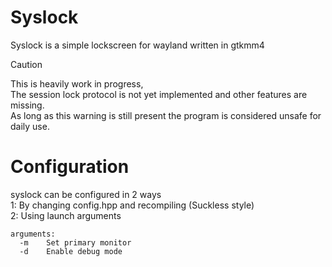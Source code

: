 # Syslock
Syslock is a simple lockscreen for wayland written in gtkmm4<br>

> [!CAUTION]
> This is heavily work in progress,<br>
> The session lock protocol is not yet implemented and other features are missing.<br>
> As long as this warning is still present the program is considered unsafe for daily use.<br>

# Configuration
syslock can be configured in 2 ways<br>
1: By changing config.hpp and recompiling (Suckless style)<br>
2: Using launch arguments<br>
```
arguments:
  -m	Set primary monitor
  -d	Enable debug mode
```
